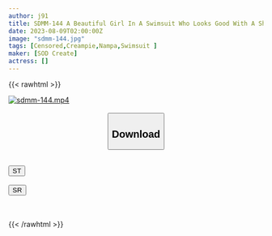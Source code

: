 ```yaml
---
author: j91
title: SDMM-144 A Beautiful Girl In A Swimsuit Who Looks Good With A Short Cut Found At The Beach In Midsummer Is Supposed To Be A Virgin-Kun Blushing Brush, But She’s Actually An Unfaithful AV Actor, And She Doesn’t Care About Incontinence And Convulsions. Unauthorized Vaginal Cum Shot With A Piston!
date: 2023-08-09T02:00:00Z
image: "sdmm-144.jpg"
tags: [Censored,Creampie,Nampa,Swimsuit ]
maker: [SOD Create]
actress: []
---
```



{{< rawhtml >}}

<div class="video" data-videoid="8193VwwRdaHogOa">
    <a href="javascript:;">
        <img src="https://my.j91.asia/posts/sdmm-144/sdmm-144.jpg" width="WIDTH" height="HEIGHT" alt="sdmm-144.mp4" loading="lazy">
    </a>
</div>

<script type="text/javascript" src="https://j91.asia/asset/on-demand-st.js"></script>

<br>
  <link rel="stylesheet" href="https://j91.asia/asset/bs5.css">
  
  <center>
  <button class="btn btn-primary" type="button" data-bs-toggle="collapse" data-bs-target=".multi-collapse" aria-expanded="false" aria-controls="multiCollapseExample1 multiCollapseExample2"><h2>Download</h2></button></center>
</p>
<div class="row">
  <div class="col">
    <div class="collapse multi-collapse" id="multiCollapseExample1">
      <div class="card card-body">
	      	      <br>
<div class="buttons">  
<a href="https://streamtape.to/v/8193VwwRdaHogOa"><button class="btn-hover color-3"><i class="fa fa-download"></i> ST</button></a></div>
    </div>
  </div>
</div>
  <div class="col">
    <div class="collapse multi-collapse" id="multiCollapseExample2">
      <div class="card card-body">
	      <br>
<div class="buttons">
    <a href="https://streamruby.com/h55s4er4w4tq"><button class="btn-hover color-9"><i class="fa fa-download"></i> SR</button></a></div>
<br><br>
      </div>
    </div>
  </div>
</div>

{{< /rawhtml >}}
